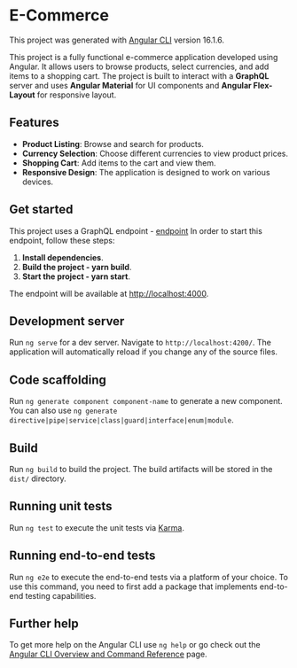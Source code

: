# E-Commerce

This project was generated with [Angular CLI](https://github.com/angular/angular-cli) version 16.1.6.<br>

This project is a fully functional e-commerce application developed using Angular. It allows users to browse products, select currencies, and add items to a shopping cart. 
The project is built to interact with a __GraphQL__ server and uses __Angular Material__ for UI components and __Angular Flex-Layout__ for responsive layout.

## Features

- **Product Listing**: Browse and search for products.
- **Currency Selection**: Choose different currencies to view product prices.
- **Shopping Cart**: Add items to the cart and view them.
- **Responsive Design**: The application is designed to work on various devices.

## Get started

This project uses a GraphQL endpoint - [endpoint](https://github.com/scandiweb/junior-react-endpoint)
In order to start this endpoint, follow these steps:
1. **Install dependencies**.
2. **Build the project - yarn build**.
3. **Start the project - yarn start**.

The endpoint will be available at [http://localhost:4000](http://localhost:4000).

## Development server

Run `ng serve` for a dev server. Navigate to `http://localhost:4200/`. The application will automatically reload if you change any of the source files.

## Code scaffolding

Run `ng generate component component-name` to generate a new component. You can also use `ng generate directive|pipe|service|class|guard|interface|enum|module`.

## Build

Run `ng build` to build the project. The build artifacts will be stored in the `dist/` directory.

## Running unit tests

Run `ng test` to execute the unit tests via [Karma](https://karma-runner.github.io).

## Running end-to-end tests

Run `ng e2e` to execute the end-to-end tests via a platform of your choice. To use this command, you need to first add a package that implements end-to-end testing capabilities.

## Further help

To get more help on the Angular CLI use `ng help` or go check out the [Angular CLI Overview and Command Reference](https://angular.io/cli) page.

